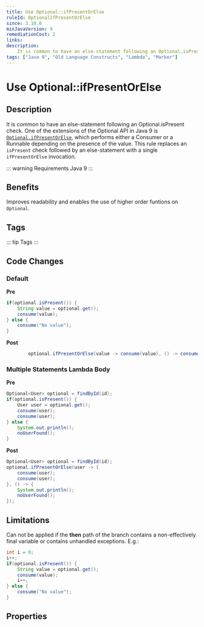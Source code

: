 ```yaml
---
title: Use Optional::ifPresentOrElse
ruleId: OptionalIfPresentOrElse
since: 3.10.0
minJavaVersion: 9
remediationCost: 2
links:
description:
    It is common to have an else-statement following an Optional.isPresent check. One of the extensions of the Optional API in Java 9 is Optional.ifPresentOrElse, which performs either a Consumer or a Runnable depending on the presence of the value. This rule replaces an 'isPresent' check followed by an else-statement with a single 'ifPresentOrElse' invocation.
tags: ["Java 9", "Old Language Constructs", "Lambda", "Marker"]
---
```


# Use Optional::ifPresentOrElse

## Description

It is common to have an else-statement following an Optional.isPresent check. 
One of the extensions of the Optional API in Java 9 is [`Optional.ifPresentOrElse`](https://docs.oracle.com/javase/9/docs/api/java/util/Optional.html#ifPresentOrElse-java.util.function.Consumer-java.lang.Runnable-), which performs either a Consumer or a Runnable depending on the presence of the value. 
This rule replaces an `isPresent` check followed by an else-statement with a single `ifPresentOrElse` invocation. 

::: warning Requirements
Java 9
:::

## Benefits

Improves readability and enables the use of higher order funtions on `Optional`.


## Tags

::: tip Tags
<TagLinks />
:::

## Code Changes

### Default

__Pre__

```java
if(optional.isPresent()) {
	String value = optional.get();
	consume(value);
} else {
	consume("No value");
}
```

__Post__

```java
		optional.ifPresentOrElse(value -> consume(value), () -> consume("No value"));
```

### Multiple Statements Lambda Body

__Pre__

```java
Optional<User> optional = findById(id);
if(optional.isPresent()) {
	User user = optional.get();
	consume(user);
	consume(user);
} else {
	System.out.println();
	noUserFound();
}
```

__Post__

```java
Optional<User> optional = findById(id);
optional.ifPresentOrElse(user -> {
	consume(user);
	consume(user);
}, () -> {
	System.out.println();
	noUserFound();
});
```


## Limitations

Can not be applied if the __then__ path of the branch contains a non-effectively final variable or contains unhandled exceptions. E.g.:

```java
int i = 0;
i++;
if(optional.isPresent()) {
	String value = optional.get();
	consume(value);
	i++;
} else {
	consume("No value");
}
```

<VersionNotice />


## Properties

<RuleProperties />
